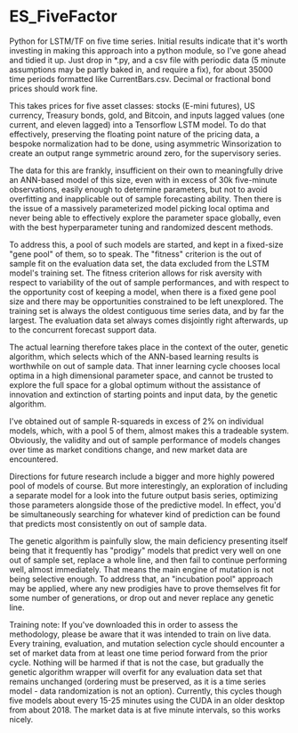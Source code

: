 # ES_FiveFactor
Python for LSTM/TF on five time series. Initial results indicate that it's worth investing in making this
approach into a python module, so I've gone ahead and tidied it up. Just drop in *.py, and a csv file with
periodic data (5 minute assumptions may be partly baked in, and require a fix), for about 35000 time periods
formatted like CurrentBars.csv. Decimal or fractional bond prices should work fine.

This takes prices for five asset classes: stocks (E-mini futures), US currency, Treasury bonds, gold, and 
Bitcoin, and inputs lagged values (one current, and eleven lagged) into a Tensorflow LSTM model. To do that 
effectively, preserving the floating point nature of the pricing data, a bespoke normalization had to be 
done, using asymmetric Winsorization to create an output range symmetric around zero, for the supervisory 
series.

The data for this are frankly, insufficient on their own to meaningfully drive an ANN-based model of this 
size, even with in excess of 30k five-minute observations, easily enough to determine parameters, but not to 
avoid overfitting and inapplicable out of sample forecasting ability. Then there is the issue of a massively 
parameterized model picking local optima and never being able to effectively explore the parameter space 
globally, even with the best hyperparameter tuning and randomized descent methods.

To address this, a pool of such models are started, and kept in a fixed-size "gene pool" of them, so to 
speak. The "fitness" criterion is the out of sample fit on the evaluation data set, the data excluded from 
the LSTM model's training set. The fitness criterion allows for risk aversity with respect to variability of 
the out of sample performances, and with respect to the opportunity cost of keeping a model, when there is a 
fixed gene pool size and there may be opportunities constrained to be left unexplored. The training set is 
always the oldest contiguous time series data, and by far the largest. The evaluation data set always comes 
disjointly right afterwards, up to the concurrent forecast support data.

The actual learning therefore takes place in the context of the outer, genetic algorithm, which selects which
of the ANN-based learning results is worthwhile on out of sample data. That inner learning cycle chooses
local optima in a high dimensional parameter space, and cannot be trusted to explore the full space for a 
global optimum without the assistance of innovation and extinction of starting points and input data, by the 
genetic algorithm.

I've obtained out of sample R-squareds in excess of 2% on individual models, which, with a pool 5 of them, 
almost makes this a tradeable system. Obviously, the validity and out of sample performance of models 
changes over time as market conditions change, and new market data are encountered.

Directions for future research include a bigger and more highly powered pool of models of course. But more
interestingly, an exploration of including a separate model for a look into the future output basis series, 
optimizing those parameters alongside those of the predictive model. In effect, you'd be simultaneously 
searching for whatever kind of prediction can be found that predicts most consistently on out of sample data.

The genetic algorithm is painfully slow, the main deficiency presenting itself being that it frequently has
"prodigy" models that predict very well on one out of sample set, replace a whole line, and then fail to
continue performing well, almost immediately. That means the main engine of mutation is not being selective
enough. To address that, an "incubation pool" approach may be applied, where any new prodigies have to prove 
themselves fit for some number of generations, or drop out and never replace any genetic line.

Training note: If you've downloaded this in order to assess the methodology, please be aware that it was 
intended to train on live data. Every training, evaluation, and mutation selection cycle should encounter
a set of market data from at least one time period forward from the prior cycle. Nothing will be harmed if
that is not the case, but gradually the genetic algorithm wrapper will overfit for any evaluation data set
that remains unchanged (ordering must be preserved, as it is a time series model - data randomization is
not an option). Currently, this cycles though five models about every 15-25 minutes using the CUDA in an
older desktop from about 2018. The market data is at five minute intervals, so this works nicely.
